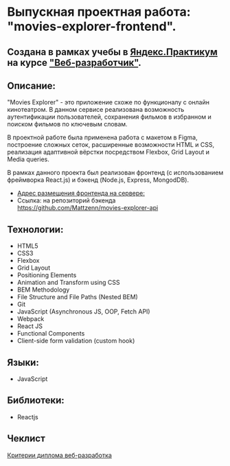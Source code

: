 
# Выпускная проектная работа: "movies-explorer-frontend".

## Создана в рамках учебы в [Яндекс.Практикум](https://praktikum.yandex.ru/) на курсе ["Веб-разработчик"](https://praktikum.yandex.ru/web/).

## Описание:

"Movies Explorer" - это приложение схоже по функционалу с онлайн кинотеатром. В данном сервисе
реализована возможность аутентификации пользователей, сохранения фильмов в избранном и поиском фильмов по ключевым словам.

В проектной работе была применена работа с макетом в Figma, построение сложных сеток, расширенные возможности HTML и CSS, реализация адаптивной вёрстки посредством Flexbox, Grid Layout и Media queries.

В рамках данного проекта был реализован фронтенд (с использованием фреймворка React.js) и бэкенд (Node.js, Express, MongodDB).

* [Адрес размещения фронтенда на сервере: ](mattzenn.nomoredomains.club)
* Ссылка: на репозиторий бэкенда https://github.com/Mattzenn/movies-explorer-api


## Технологии:

* HTML5 
* CSS3 
* Flexbox
* Grid Layout
* Positioning Elements
* Animation and Transform using CSS
* BEM Methodology
* File Structure and File Paths (Nested BEM)
* Git
* JavaScript (Asynchronous JS, OOP, Fetch API)
* Webpack
* React JS
* Functional Components
* Client-side form validation (custom hook)

## Языки:

* JavaScript

## Библиотеки:

* Reactjs

## Чеклист

[Критерии диплома веб-разработка](https://code.s3.yandex.net/web-developer/static/new-program/web-diploma-criteria-2.0/index.html) 
